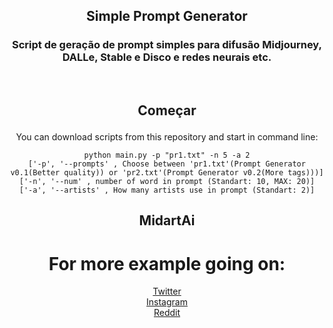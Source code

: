 <h2 align="center">
    <p>Simple Prompt Generator</p>
</h2>
<h3 align="center">
    <p>
Script de geração de prompt simples para difusão Midjourney, DALLe, Stable e Disco e redes neurais etc.</p>
</h3><br>
<div  align="center">


## <p align="center">Começar</p>

You can download scripts from this repository and start in command line:
```
python main.py -p "pr1.txt" -n 5 -a 2
['-p', '--prompts' , Choose between 'pr1.txt'(Prompt Generator v0.1(Better quality)) or 'pr2.txt'(Prompt Generator v0.2(More tags)))]
['-n', '--num' , number of word in prompt (Standart: 10, MAX: 20)]
['-a', '--artists' , How many artists use in prompt (Standart: 2)]
```

## <p align="center">MidartAi</p>


</ul>

# For more example going on:

<p align="center">
	<a href="https://twitter.com/" target='_blank'>Twitter</a><br>
	<a href="https://www.instagram.com/" target='_blank'>Instagram</a><br>
	<a href="https://www.reddit.com/user/" target='_blank'>Reddit</a>
